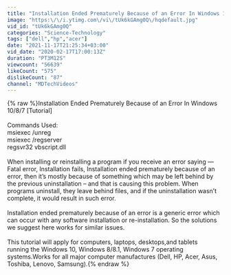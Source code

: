 ```yaml
---
title: "Installation Ended Prematurely Because of an Error In Windows 10\/8\/7 [Tutorial]"
image: "https:\/\/i.ytimg.com\/vi\/tUk6kGAmg0Q\/hqdefault.jpg"
vid_id: "tUk6kGAmg0Q"
categories: "Science-Technology"
tags: ["dell","hp","acer"]
date: "2021-11-17T21:25:34+03:00"
vid_date: "2020-02-17T17:00:13Z"
duration: "PT3M12S"
viewcount: "56639"
likeCount: "575"
dislikeCount: "87"
channel: "MDTechVideos"
---
```

{% raw %}Installation Ended Prematurely Because of an Error In Windows 10/8/7 [Tutorial]<br /><br />Commands Used:<br />msiexec /unreg <br />msiexec /regserver<br />regsvr32 vbscript.dll<br /><br />When installing or reinstalling a program if you receive an error saying — Fatal error, Installation fails, Installation ended prematurely because of an error, then it’s mostly because of something which may be left behind by the previous uninstallation – and that is causing this problem. When programs uninstall, they leave behind files, and if the uninstallation wasn’t complete, it would result in such error.<br /><br />Installation ended prematurely because of an error is a generic error which can occur with any software installation or re-installation.  So the solutions we suggest here works for similar issues.<br /><br />This tutorial will apply for computers, laptops, desktops,and tablets <br />running the Windows 10, Windows 8/8.1, Windows 7 operating systems.Works for all major computer manufactures (Dell, HP, Acer, Asus, Toshiba, Lenovo, Samsung).{% endraw %}
